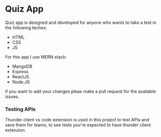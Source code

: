 # Quiz App
Quiz app is designed and developed for anyone who wants to take a test in the following teches:

- HTML
- CSS
- JS

For this app I use MERN stack:
- MangoDB
- Express
- ReactJS
- Node.JS

if you want to add your changes pleas make a pull request for the available issues.

### Testing APIs
Thunder client vs code extension is used in this project to test APIa and save them for teams, to see tests you're expected to have thunder client extension.
